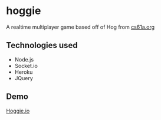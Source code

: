 # hoggie
A realtime multiplayer game based off of Hog from [cs61a.org](https://cs61a.org/)

## Technologies used
- Node.js
- Socket.io
- Heroku
- JQuery

## Demo
[Hoggie.io](https://hoggie.herokuapp.com)
